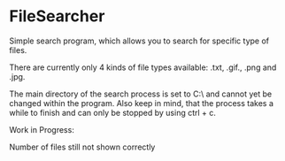# FileSearcher
Simple search program, which allows you to search for specific type of files.

There are currently only 4 kinds of file types available: .txt, .gif., .png and .jpg.

The main directory of the search process is set to C:\ and cannot yet be changed within the program.
Also keep in mind, that the process takes a while to finish and can only be stopped by using ctrl + c.

Work in Progress:

Number of files still not shown correctly
